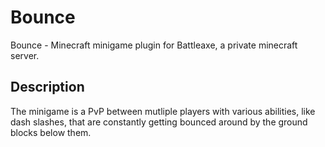 # Bounce
Bounce - Minecraft minigame plugin for Battleaxe, a private minecraft server.

## Description
The minigame is a PvP between mutliple players with various abilities, like dash slashes, that are constantly getting bounced around by the ground blocks below them.
